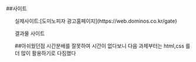 ##사이트

<ul> 실제사이트:[도미노피자 광고홈페이지](https://web.dominos.co.kr/gate)</ul>
<ul> 결과물 사이트

##아쉬웠던점 
시간분배를 잘못하여 시간이 없다보니 다음 과제부터는 html,css 를 더 많이 활용하기로 다짐했다
